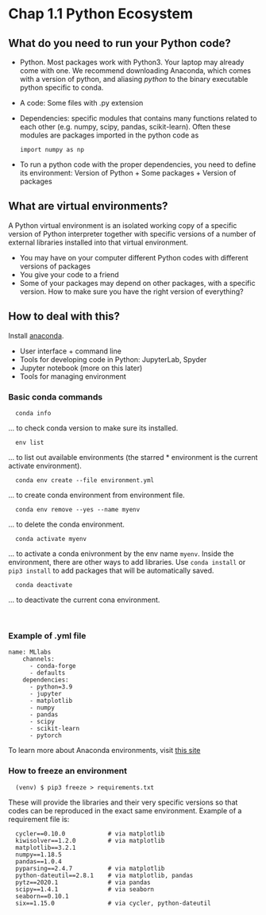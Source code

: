 # Chap 1.1 Python Ecosystem

## What do you need to run your Python code?
- Python. Most packages work with Python3. Your laptop may already come with one. We recommend downloading Anaconda, which comes with a version of python, and aliasing $python$ to the binary executable python specific to conda.

- A code: Some files with .py extension

- Dependencies: specific modules that contains many functions related to each other (e.g. numpy, scipy, pandas, scikit-learn). Often these modules are packages imported in the python code as


      import numpy as np

- To run a python code with the proper dependencies, you need to define its environment: Version of Python + Some packages + Version of packages

## What are virtual environments?
A Python virtual environment is an isolated working copy of a specific version of Python interpreter together with specific versions of a number of external libraries installed into that virtual environment.

- You may have on your computer different Python codes with different versions of packages
- You give your code to a friend
- Some of your packages may depend on other packages, with a specific version. How to make sure you have the right version of everything?

## How to deal with this?
Install [anaconda](https://www.anaconda.com/products/individual).

* User interface + command line
* Tools for developing code in Python: JupyterLab, Spyder
* Jupyter notebook (more on this later)
* Tools for managing environment

### Basic conda commands


      conda info

... to check conda version to make sure its installed.

      env list

... to list out available environments (the starred * environment is the current activate environment).

      conda env create --file environment.yml

... to create conda environment from environment file.

      conda env remove --yes --name myenv

... to delete the conda environment.

      conda activate myenv

... to activate a conda enivronment by the env name `myenv`. Inside the environment, there are other ways to add libraries. Use `conda install` or `pip3 install` to add packages that will be automatically saved.

      conda deactivate

... to deactivate the current cona environment.

<br>

### Example of .yml file
    name: MLlabs
        channels:
          - conda-forge
          - defaults
        dependencies:
          - python=3.9
          - jupyter
          - matplotlib
          - numpy
          - pandas
          - scipy
          - scikit-learn
          - pytorch

To learn more about Anaconda environments, visit [this site](https://docs.conda.io/projects/conda/en/latest/user-guide/tasks/manage-environments.html)

### How to freeze an environment

      (venv) $ pip3 freeze > requirements.txt

These will provide the libraries and their very specific versions so that codes can be reproduced in the exact same environment. Example of a requirement file is:

      cycler==0.10.0            # via matplotlib
      kiwisolver==1.2.0         # via matplotlib
      matplotlib==3.2.1
      numpy==1.18.5
      pandas==1.0.4
      pyparsing==2.4.7          # via matplotlib
      python-dateutil==2.8.1    # via matplotlib, pandas
      pytz==2020.1              # via pandas
      scipy==1.4.1              # via seaborn
      seaborn==0.10.1
      six==1.15.0               # via cycler, python-dateutil


